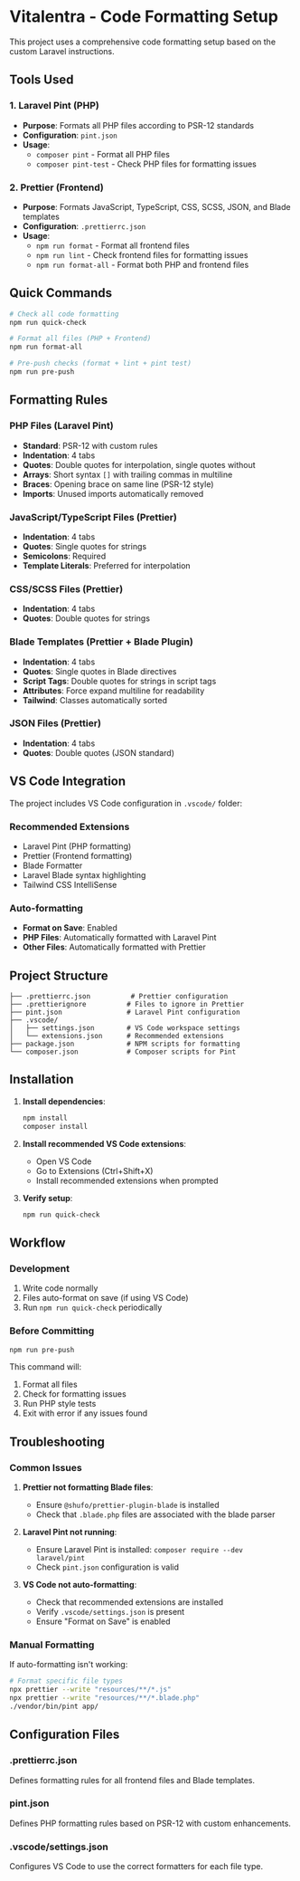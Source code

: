 # Vitalentra - Code Formatting Setup

This project uses a comprehensive code formatting setup based on the custom Laravel instructions.

## Tools Used

### 1. Laravel Pint (PHP)

- **Purpose**: Formats all PHP files according to PSR-12 standards
- **Configuration**: `pint.json`
- **Usage**:
    - `composer pint` - Format all PHP files
    - `composer pint-test` - Check PHP files for formatting issues

### 2. Prettier (Frontend)

- **Purpose**: Formats JavaScript, TypeScript, CSS, SCSS, JSON, and Blade templates
- **Configuration**: `.prettierrc.json`
- **Usage**:
    - `npm run format` - Format all frontend files
    - `npm run lint` - Check frontend files for formatting issues
    - `npm run format-all` - Format both PHP and frontend files

## Quick Commands

```bash
# Check all code formatting
npm run quick-check

# Format all files (PHP + Frontend)
npm run format-all

# Pre-push checks (format + lint + pint test)
npm run pre-push
```

## Formatting Rules

### PHP Files (Laravel Pint)

- **Standard**: PSR-12 with custom rules
- **Indentation**: 4 tabs
- **Quotes**: Double quotes for interpolation, single quotes without
- **Arrays**: Short syntax `[]` with trailing commas in multiline
- **Braces**: Opening brace on same line (PSR-12 style)
- **Imports**: Unused imports automatically removed

### JavaScript/TypeScript Files (Prettier)

- **Indentation**: 4 tabs
- **Quotes**: Single quotes for strings
- **Semicolons**: Required
- **Template Literals**: Preferred for interpolation

### CSS/SCSS Files (Prettier)

- **Indentation**: 4 tabs
- **Quotes**: Double quotes for strings

### Blade Templates (Prettier + Blade Plugin)

- **Indentation**: 4 tabs
- **Quotes**: Single quotes in Blade directives
- **Script Tags**: Double quotes for strings in script tags
- **Attributes**: Force expand multiline for readability
- **Tailwind**: Classes automatically sorted

### JSON Files (Prettier)

- **Indentation**: 4 tabs
- **Quotes**: Double quotes (JSON standard)

## VS Code Integration

The project includes VS Code configuration in `.vscode/` folder:

### Recommended Extensions

- Laravel Pint (PHP formatting)
- Prettier (Frontend formatting)
- Blade Formatter
- Laravel Blade syntax highlighting
- Tailwind CSS IntelliSense

### Auto-formatting

- **Format on Save**: Enabled
- **PHP Files**: Automatically formatted with Laravel Pint
- **Other Files**: Automatically formatted with Prettier

## Project Structure

```
├── .prettierrc.json          # Prettier configuration
├── .prettierignore          # Files to ignore in Prettier
├── pint.json                # Laravel Pint configuration
├── .vscode/
│   ├── settings.json        # VS Code workspace settings
│   └── extensions.json      # Recommended extensions
├── package.json             # NPM scripts for formatting
└── composer.json            # Composer scripts for Pint
```

## Installation

1. **Install dependencies**:

    ```bash
    npm install
    composer install
    ```

2. **Install recommended VS Code extensions**:
    - Open VS Code
    - Go to Extensions (Ctrl+Shift+X)
    - Install recommended extensions when prompted

3. **Verify setup**:
    ```bash
    npm run quick-check
    ```

## Workflow

### Development

1. Write code normally
2. Files auto-format on save (if using VS Code)
3. Run `npm run quick-check` periodically

### Before Committing

```bash
npm run pre-push
```

This command will:

1. Format all files
2. Check for formatting issues
3. Run PHP style tests
4. Exit with error if any issues found

## Troubleshooting

### Common Issues

1. **Prettier not formatting Blade files**:
    - Ensure `@shufo/prettier-plugin-blade` is installed
    - Check that `.blade.php` files are associated with the blade parser

2. **Laravel Pint not running**:
    - Ensure Laravel Pint is installed: `composer require --dev laravel/pint`
    - Check `pint.json` configuration is valid

3. **VS Code not auto-formatting**:
    - Check that recommended extensions are installed
    - Verify `.vscode/settings.json` is present
    - Ensure "Format on Save" is enabled

### Manual Formatting

If auto-formatting isn't working:

```bash
# Format specific file types
npx prettier --write "resources/**/*.js"
npx prettier --write "resources/**/*.blade.php"
./vendor/bin/pint app/
```

## Configuration Files

### .prettierrc.json

Defines formatting rules for all frontend files and Blade templates.

### pint.json

Defines PHP formatting rules based on PSR-12 with custom enhancements.

### .vscode/settings.json

Configures VS Code to use the correct formatters for each file type.
